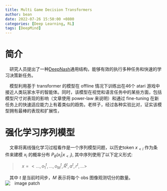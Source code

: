 ```yaml
---
title: Multi Game Decision Transformers
author: bean
date: 2022-07-26 15:50:00 +0800
categories: [Deep Learning, RL]
tags: [DeepMind]
---
```

# 简介
 研究人员提出了一种[DeepNash](https://sites.google.com/view/multi-game-transformers)通用结构，能够有效的执行多种任务和快速的学习决策新任务。
 
 模型利用基于 transformer 的模型在 offline 情况下训练出在46个 atari 游戏中接近人类玩家水平的智能体。同时，该模型在视觉和语言任务中的某些方面，包括模型尺寸对表现的影响（文章使用 power-law 来说明）和通过 fine-tuning 在新任务上的快速适应能力上有着类似的趋势。老样子，经过各种实验比对，证实该模型拥有最棒的表现和扩展性，

# 强化学习序列模型
文章将离线强化学习过程看作是一个序列模型问题，以历史token $x_{<i}$ 作为条件来建模 $x_i$ 的概率分布 $P_\theta(x_i|x_{<i})$, 其中序列使用了以下定义形式:
> $x = <...,o_1^t, ..., o_M^t, \hat{R}^t, a^t, r^t, ...>$

其中 $t$ 是当前时间步，$M$ 表示将每个 obs 图像观测切分的数量。
![image patch](../common/deepnash/img_patch.jpg)


<style>p{text-indent:1em}</style>